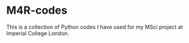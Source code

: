 # M4R-codes

This is a collection of Python codes I have used for my MSci project at Imperial College London. 
